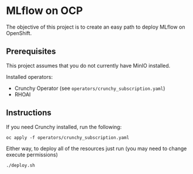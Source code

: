 # MLflow on OCP

The objective of this project is to create an easy path to deploy MLflow on OpenShift.

## Prerequisites

This project assumes that you do not currently have MinIO installed.

Installed operators:
* Crunchy Operator (see `operators/crunchy_subscription.yaml`)
* RHOAI

## Instructions

If you need Crunchy installed, run the following:

```oc apply -f operators/crunchy_subscription.yaml```

Either way, to deploy all of the resources just run (you may need to change execute permissions)

```./deploy.sh```